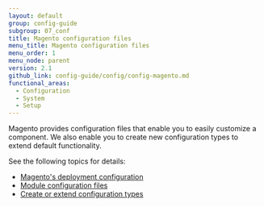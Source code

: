 ```yaml
---
layout: default
group: config-guide
subgroup: 07_conf
title: Magento configuration files
menu_title: Magento configuration files
menu_order: 1
menu_node: parent
version: 2.1
github_link: config-guide/config/config-magento.md
functional_areas:
  - Configuration
  - System
  - Setup
---
```


Magento provides configuration files that enable you to easily customize a component. We also enable you to create new configuration types to extend default functionality.

See the following topics for details:

*   [Magento's deployment configuration]({{page.baseurl}}config-guide/config/config-php.html)
*   [Module configuration files]({{page.baseurl}}config-guide/config/config-files.html)
*   [Create or extend configuration types]({{page.baseurl}}config-guide/config/config-create.html)
